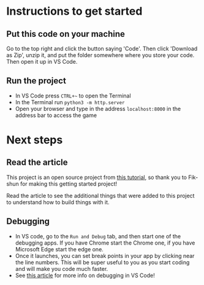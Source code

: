 # Instructions to get started

## Put this code on your machine

Go to the top right and click the button saying 'Code'. Then click 'Download as Zip', unzip it, and put the folder somewhere where you store your code. Then open it up in VS Code.

## Run the project 

- In VS Code press `CTRL+~` to open the Terminal 
- In the Terminal run `python3 -m http.server`
- Open your browser and type in the address `localhost:8000` in the address bar to access the game

# Next steps

## Read the article

This project is an open source project from [this tutorial](https://javascript.plainenglish.io/three-js-tutorial-to-build-your-first-browser-game-ae34bb0d351d), so thank you to Fik-shun for making this getting started project!

Read the article to see the additional things that were added to this project to understand how to build things with it.

## Debugging 

- In VS code, go to the `Run and Debug` tab, and then start one of the debugging apps. If you have Chrome start the Chrome one, if you have Microsoft Edge start the edge one.
- Once it launches, you can set break points in your app by clicking near the line numbers. This will be super useful to you as you start coding and will make you code much faster.
- See [this article](https://code.visualstudio.com/Docs/editor/debugging) for more info on debugging in VS Code!